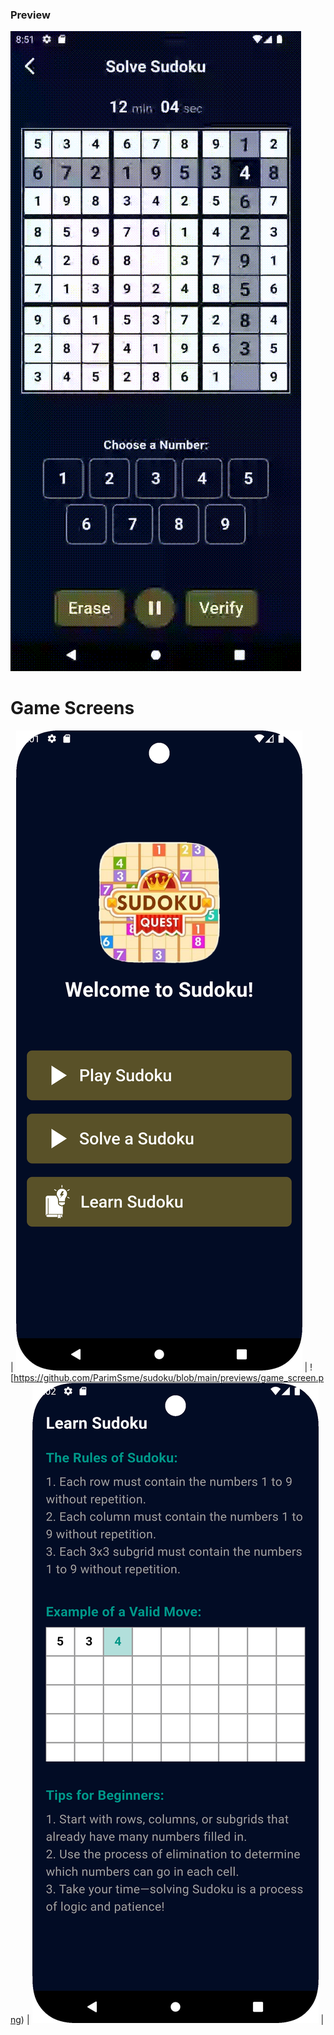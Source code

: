 ### Preview
![](https://github.com/ParimSsme/sudoku/blob/main/previews/preview.gif)

# Game Screens


| ![Home Page](https://github.com/ParimSsme/sudoku/blob/main/previews/home_screen.png) | ![https://github.com/ParimSsme/sudoku/blob/main/previews/game_screen.png) | ![Learn Sudoku Page](https://github.com/ParimSsme/sudoku/blob/main/previews/learn_sudoku_screen.png) |

